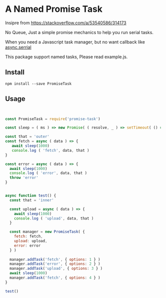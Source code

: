 # A Named Promise Task 

Insipre from https://stackoverflow.com/a/53540586/314173

No Queue, Just a simple promise mechanics to help you run serial tasks.

When you need a Javascript task manager, but no want callback like [async.serrial](http://caolan.github.io/async/v3/)

This package support named tasks, Please read example.js.

## Install 
``` 
npm install --save PromiseTask
```



## Usage
``` Javascript


const PromiseTask = require('promise-task')

const sleep = ( ms ) => new Promise( ( resolve, _ ) => setTimeout( () => resolve(), ms ) )

const that = 'outer' 
const fetch = async ( data ) => {
   await sleep(1000)
   console.log ( 'fetch', data, that )
}

const error = async ( data ) => {
  await sleep(1000)
  console.log ( 'error', data, that )
  throw 'error'
}


async function test() {
  const that = 'inner' 

  const upload = async ( data ) => {
    await sleep(1000)
    console.log ( 'upload', data, that )
  }

  const manager = new PromiseTask( {
    fetch: fetch,
    upload: upload,
    error: error
  } )
  
  manager.addTask('fetch', { options: 1 } )
  manager.addTask('error', { options: 2 } )
  manager.addTask('upload', { options: 3 } )
  await sleep(1000)
  manager.addTask('fetch', { options: 4 } )
}

test()

```